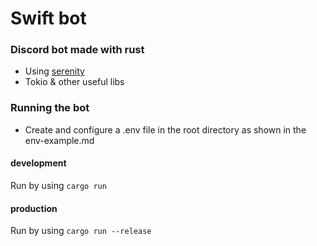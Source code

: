 # Swift bot

### Discord bot made with rust


- Using [serenity](https://github.com/serenity-rs/serenity)
- Tokio & other useful libs

### Running the bot

- Create and configure a .env file in the root directory as shown in the env-example.md

#### development

Run by using `cargo run`

#### production

Run by using `cargo run --release`
